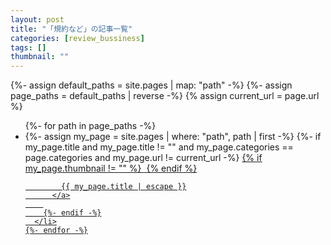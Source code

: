 ```yaml
---
layout: post
title: "「規約など」の記事一覧"
categories: [review_bussiness]
tags: []
thumbnail: ""
---
```


<div class="home">
  {%- assign default_paths = site.pages | map: "path" -%}
  {%- assign page_paths = default_paths | reverse -%}
  {% assign current_url = page.url %}

  <ul class="post-list">
    {%- for path in page_paths -%}
      <li>
        {%- assign my_page = site.pages | where: "path", path | first -%}
        {%- if my_page.title and my_page.title != "" and my_page.categories == page.categories and my_page.url != current_url -%}
          <a  href="{{ my_page.url | relative_url }}">
            {% if my_page.thumbnail != "" %}
              <img class="thumbnail" src="{{ my_page.thumbnail }}" alt="" />
            {% endif %}
            
            {{ my_page.title | escape }}
          </a>
        
        {%- endif -%}
      </li>
    {%- endfor -%}
  </ul>
</div>
